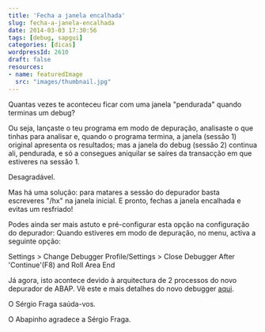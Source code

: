 ```yaml
---
title: 'Fecha a janela encalhada'
slug: fecha-a-janela-encalhada
date: 2014-03-03 17:30:56
tags: [debug, sapgui]
categories: [dicas]
wordpressId: 2610
draft: false
resources:
- name: featuredImage
  src: "images/thumbnail.jpg"
---
```

Quantas vezes te aconteceu ficar com uma janela "pendurada" quando terminas um debug?

<!--more-->

Ou seja, lançaste o teu programa em modo de depuração, analisaste o que tinhas para analisar e, quando o programa termina, a janela (sessão 1) original apresenta os resultados; mas a janela do debug (sessão 2) continua ali, pendurada, e só a consegues aniquilar se saíres da transacção em que estiveres na sessão 1.

Desagradável.

Mas há uma solução: para matares a sessão do depurador basta escreveres "/hx" na janela inicial. E pronto, fechas a janela encalhada e evitas um resfriado!

Podes ainda ser mais astuto e pré-configurar esta opção na configuração do depurador: Quando estiveres em modo de depuração, no menu, activa a seguinte opção:

Settings > Change Debugger Profile/Settings > Close Debugger After 'Continue'(F8) and Roll Area End

Já agora, isto acontece devido à arquitectura de 2 processos do novo depurador de ABAP. Vê este e mais detalhes do novo debugger [aqui][1].

O Sérgio Fraga saúda-vos.

O Abapinho agradece a Sérgio Fraga.

   [1]: http://sap4u.org/media/userfiles/articles/pdf/26.pdf
